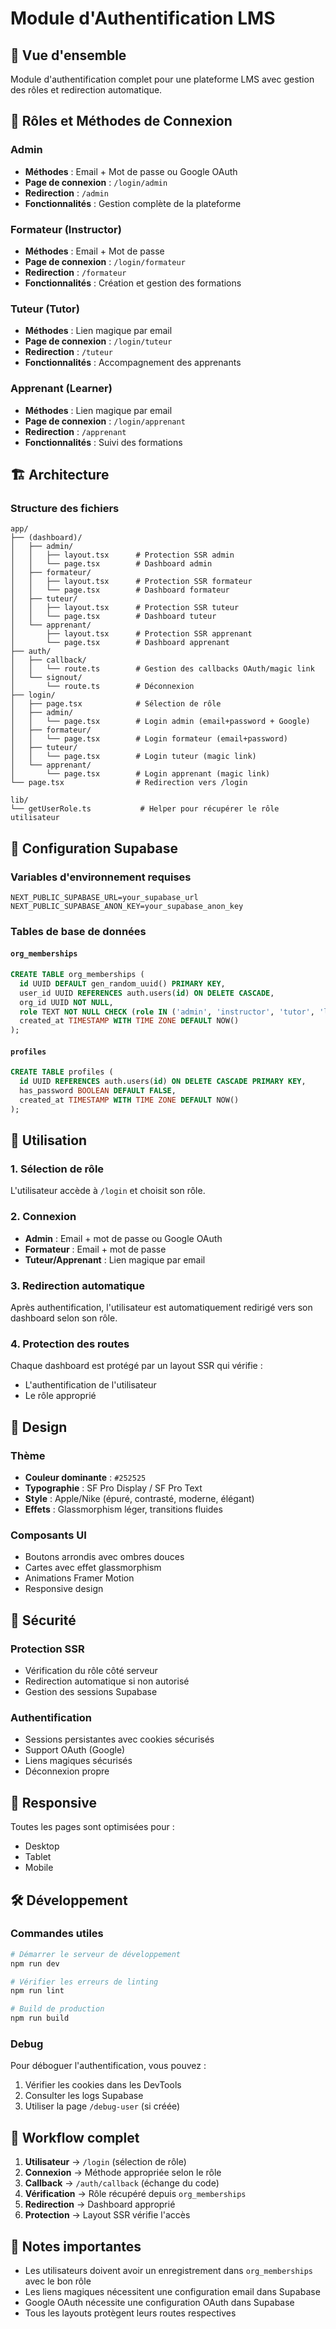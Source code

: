 # Module d'Authentification LMS

## 🎯 Vue d'ensemble

Module d'authentification complet pour une plateforme LMS avec gestion des rôles et redirection automatique.

## 👥 Rôles et Méthodes de Connexion

### Admin
- **Méthodes** : Email + Mot de passe ou Google OAuth
- **Page de connexion** : `/login/admin`
- **Redirection** : `/admin`
- **Fonctionnalités** : Gestion complète de la plateforme

### Formateur (Instructor)
- **Méthodes** : Email + Mot de passe
- **Page de connexion** : `/login/formateur`
- **Redirection** : `/formateur`
- **Fonctionnalités** : Création et gestion des formations

### Tuteur (Tutor)
- **Méthodes** : Lien magique par email
- **Page de connexion** : `/login/tuteur`
- **Redirection** : `/tuteur`
- **Fonctionnalités** : Accompagnement des apprenants

### Apprenant (Learner)
- **Méthodes** : Lien magique par email
- **Page de connexion** : `/login/apprenant`
- **Redirection** : `/apprenant`
- **Fonctionnalités** : Suivi des formations

## 🏗️ Architecture

### Structure des fichiers

```
app/
├── (dashboard)/
│   ├── admin/
│   │   ├── layout.tsx      # Protection SSR admin
│   │   └── page.tsx        # Dashboard admin
│   ├── formateur/
│   │   ├── layout.tsx      # Protection SSR formateur
│   │   └── page.tsx        # Dashboard formateur
│   ├── tuteur/
│   │   ├── layout.tsx      # Protection SSR tuteur
│   │   └── page.tsx        # Dashboard tuteur
│   └── apprenant/
│       ├── layout.tsx      # Protection SSR apprenant
│       └── page.tsx        # Dashboard apprenant
├── auth/
│   ├── callback/
│   │   └── route.ts        # Gestion des callbacks OAuth/magic link
│   └── signout/
│       └── route.ts        # Déconnexion
├── login/
│   ├── page.tsx            # Sélection de rôle
│   ├── admin/
│   │   └── page.tsx        # Login admin (email+password + Google)
│   ├── formateur/
│   │   └── page.tsx        # Login formateur (email+password)
│   ├── tuteur/
│   │   └── page.tsx        # Login tuteur (magic link)
│   └── apprenant/
│       └── page.tsx        # Login apprenant (magic link)
└── page.tsx                # Redirection vers /login

lib/
└── getUserRole.ts           # Helper pour récupérer le rôle utilisateur
```

## 🔧 Configuration Supabase

### Variables d'environnement requises

```env
NEXT_PUBLIC_SUPABASE_URL=your_supabase_url
NEXT_PUBLIC_SUPABASE_ANON_KEY=your_supabase_anon_key
```

### Tables de base de données

#### `org_memberships`
```sql
CREATE TABLE org_memberships (
  id UUID DEFAULT gen_random_uuid() PRIMARY KEY,
  user_id UUID REFERENCES auth.users(id) ON DELETE CASCADE,
  org_id UUID NOT NULL,
  role TEXT NOT NULL CHECK (role IN ('admin', 'instructor', 'tutor', 'learner')),
  created_at TIMESTAMP WITH TIME ZONE DEFAULT NOW()
);
```

#### `profiles`
```sql
CREATE TABLE profiles (
  id UUID REFERENCES auth.users(id) ON DELETE CASCADE PRIMARY KEY,
  has_password BOOLEAN DEFAULT FALSE,
  created_at TIMESTAMP WITH TIME ZONE DEFAULT NOW()
);
```

## 🚀 Utilisation

### 1. Sélection de rôle
L'utilisateur accède à `/login` et choisit son rôle.

### 2. Connexion
- **Admin** : Email + mot de passe ou Google OAuth
- **Formateur** : Email + mot de passe
- **Tuteur/Apprenant** : Lien magique par email

### 3. Redirection automatique
Après authentification, l'utilisateur est automatiquement redirigé vers son dashboard selon son rôle.

### 4. Protection des routes
Chaque dashboard est protégé par un layout SSR qui vérifie :
- L'authentification de l'utilisateur
- Le rôle approprié

## 🎨 Design

### Thème
- **Couleur dominante** : `#252525`
- **Typographie** : SF Pro Display / SF Pro Text
- **Style** : Apple/Nike (épuré, contrasté, moderne, élégant)
- **Effets** : Glassmorphism léger, transitions fluides

### Composants UI
- Boutons arrondis avec ombres douces
- Cartes avec effet glassmorphism
- Animations Framer Motion
- Responsive design

## 🔐 Sécurité

### Protection SSR
- Vérification du rôle côté serveur
- Redirection automatique si non autorisé
- Gestion des sessions Supabase

### Authentification
- Sessions persistantes avec cookies sécurisés
- Support OAuth (Google)
- Liens magiques sécurisés
- Déconnexion propre

## 📱 Responsive

Toutes les pages sont optimisées pour :
- Desktop
- Tablet
- Mobile

## 🛠️ Développement

### Commandes utiles

```bash
# Démarrer le serveur de développement
npm run dev

# Vérifier les erreurs de linting
npm run lint

# Build de production
npm run build
```

### Debug

Pour déboguer l'authentification, vous pouvez :
1. Vérifier les cookies dans les DevTools
2. Consulter les logs Supabase
3. Utiliser la page `/debug-user` (si créée)

## 🔄 Workflow complet

1. **Utilisateur** → `/login` (sélection de rôle)
2. **Connexion** → Méthode appropriée selon le rôle
3. **Callback** → `/auth/callback` (échange du code)
4. **Vérification** → Rôle récupéré depuis `org_memberships`
5. **Redirection** → Dashboard approprié
6. **Protection** → Layout SSR vérifie l'accès

## 📝 Notes importantes

- Les utilisateurs doivent avoir un enregistrement dans `org_memberships` avec le bon rôle
- Les liens magiques nécessitent une configuration email dans Supabase
- Google OAuth nécessite une configuration OAuth dans Supabase
- Tous les layouts protègent leurs routes respectives
